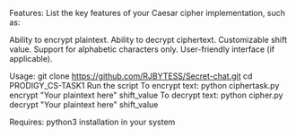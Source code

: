 Features:
List the key features of your Caesar cipher implementation, such as:


Ability to encrypt plaintext.
Ability to decrypt ciphertext.
Customizable shift value.
Support for alphabetic characters only.
User-friendly interface (if applicable).

Usage:
git clone https://github.com/RJBYTESS/Secret-chat.git
cd PRODIGY_CS-TASK1
Run the script
To encrypt text:
python ciphertask.py encrypt "Your plaintext here" shift_value
To decrypt text:
python cipher.py decrypt "Your plaintext here" shift_value

Requires:
python3 installation in your system

